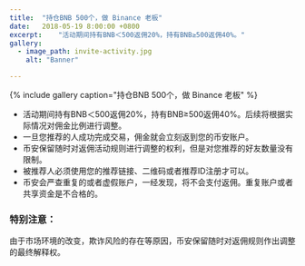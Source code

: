 ```yaml
---
title:  "持仓BNB 500个，做 Binance 老板"
date:   2018-05-19 8:00:00 +0800
excerpt:	"活动期间持有BNB＜500返佣20%，持有BNB≥500返佣40%。"
gallery:
  - image_path: invite-activity.jpg
    alt: "Banner"

---
```


{% include gallery caption="持仓BNB 500个，做 Binance 老板" %}

- 活动期间持有BNB＜500返佣20%，持有BNB≥500返佣40%。后续将根据实际情况对佣金比例进行调整。
- 一旦您推荐的人成功完成交易，佣金就会立刻返到您的币安账户。
- 币安保留随时对返佣活动规则进行调整的权利，但是对您推荐的好友数量没有限制。
- 被推荐人必须使用您的推荐链接、二维码或者推荐ID注册才可以。
- 币安会严查重复的或者虚假账户，一经发现，将不会支付返佣。重复账户或者共享资金是不合格的。

### 特别注意：
由于市场环境的改变，欺诈风险的存在等原因，币安保留随时对返佣规则作出调整的最终解释权。


